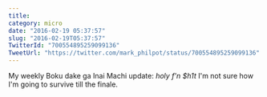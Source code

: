 ```yaml
---
title: 
category: micro
date: "2016-02-19 05:37:57"
slug: "2016-02-19T05:37:57"
TwitterId: "700554895259099136"
TweetUrl: "https://twitter.com/mark_philpot/status/700554895259099136"
---
```


My weekly Boku dake ga Inai Machi update: _holy_ _f'n_ _$h1t_ I'm not sure how
I'm going to survive till the finale.
